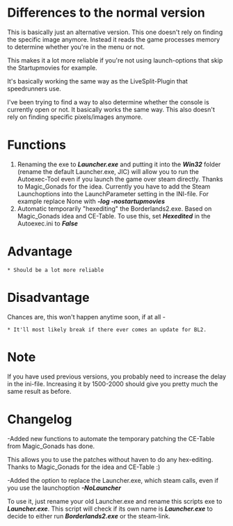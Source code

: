 # Differences to the normal version
This is basically just an alternative version.
This one doesn't rely on finding the specific image anymore. Instead it reads the game processes memory to determine whether you're in the menu or not.

This makes it a lot more reliable if you're not using launch-options that skip the Startupmovies for example.

It's basically working the same way as the LiveSplit-Plugin that speedrunners use.

I've been trying to find a way to also determine whether the console is currently open or not. It basically works the same way. This also doesn't rely on finding specific pixels/images anymore.

# Functions
1. Renaming the exe to ***Launcher.exe*** and putting it into the ***Win32*** folder (rename the default Launcher.exe, JIC) will allow you to run the Autoexec-Tool even if you launch the game over steam directly. Thanks to Magic_Gonads for the idea. Currently you have to add the Steam Launchoptions into the LaunchParameter setting in the INI-file. For example replace None with ***-log -nostartupmovies***
2. Automatic temporarily "hexediting" the Borderlands2.exe. Based on Magic_Gonads idea and CE-Table. To use this, set ***Hexedited*** in the Autoexec.ini to ***False***

# Advantage
    * Should be a lot more reliable
# Disadvantage
Chances are, this won't happen anytime soon, if at all - 
    
    * It'll most likely break if there ever comes an update for BL2.

# Note
If you have used previous versions, you probably need to increase the delay in the ini-file. Increasing it by 1500-2000 should give you pretty much the same result as before.


# Changelog
-Added new functions to automate the temporary patching the CE-Table from Magic_Gonads has done.

This allows you to use the patches without haven to do any hex-editing. Thanks to Magic_Gonads for the idea and CE-Table :)

-Added the option to replace the Launcher.exe, which steam calls, even if you use the launchoption ***-NoLauncher*** 

To use it, just rename your old Launcher.exe and rename this scripts exe to ***Launcher.exe***. This script will check if its own name is ***Launcher.exe*** to decide to either run ***Borderlands2.exe*** or the steam-link.
```
